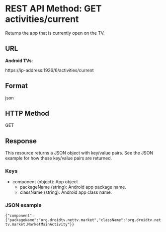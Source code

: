 # REST API Method: GET activities/current
Returns the app that is currently open on the TV.
## URL
**Android TVs**:

https://ip-address:1926/6/activities/current

## Format
json
## HTTP Method
GET
## Response
This resource returns a JSON object with key/value pairs. See the JSON example for how these key/value pairs are returned.

### Keys
* component (object): App object
  * packageName (string): Android app package name.
  * className (string): Android app class name.

### JSON example
`{"component":{"packageName":"org.droidtv.nettv.market","className":"org.droidtv.nettv.market.MarketMainActivity"}}`